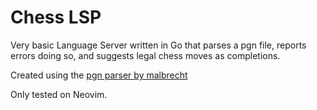 # Chess LSP

Very basic Language Server written in Go that parses a pgn file, reports errors doing so, and suggests legal chess moves as completions.

Created using the [pgn parser by malbrecht](https://github.com/malbrecht/chess) 

Only tested on Neovim.
